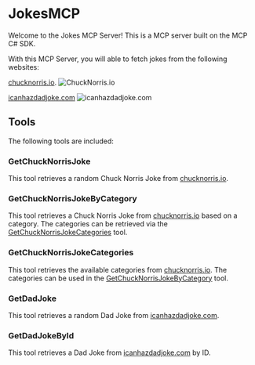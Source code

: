 # JokesMCP

Welcome to the Jokes MCP Server! This is a MCP server built on the MCP C# SDK.

With this MCP Server, you will able to fetch jokes from the following websites:
  
[chucknorris.io](https://api.chucknorris.io/).
![ChuckNorris.io](https://api.chucknorris.io/img/chucknorris_logo_coloured_small@2x.png)
  
[icanhazdadjoke.com](https://icanhazdadjoke.com/)
![icanhazdadjoke.com](https://icanhazdadjoke.com/static/smile.svg)

## Tools

The following tools are included:

### GetChuckNorrisJoke

This tool retrieves a random Chuck Norris Joke from [chucknorris.io](https://api.chucknorris.io/).

### GetChuckNorrisJokeByCategory

This tool retrieves a Chuck Norris Joke from [chucknorris.io](https://api.chucknorris.io/) based on a category. The categories can be retrieved via the [GetChuckNorrisJokeCategories](#GetChuckNorrisJokeCategories) tool.

### GetChuckNorrisJokeCategories

This tool retrieves the available categories from [chucknorris.io](https://api.chucknorris.io/). The categories can be used in the [GetChuckNorrisJokeByCategory](#GetChuckNorrisJokeByCategory) tool.

### GetDadJoke

This tool retrieves a random Dad Joke from [icanhazdadjoke.com](https://icanhazdadjoke.com/).

### GetDadJokeById

This tool retrieves a Dad Joke from [icanhazdadjoke.com](https://icanhazdadjoke.com/) by ID.
